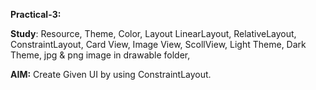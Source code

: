 **Practical-3:**

**Study**: Resource, Theme, Color, Layout
LinearLayout, RelativeLayout,  ConstraintLayout, Card View, Image View, ScollView, Light Theme, Dark Theme, jpg & png image in drawable folder, 


**AIM:** Create Given UI by using ConstraintLayout.
